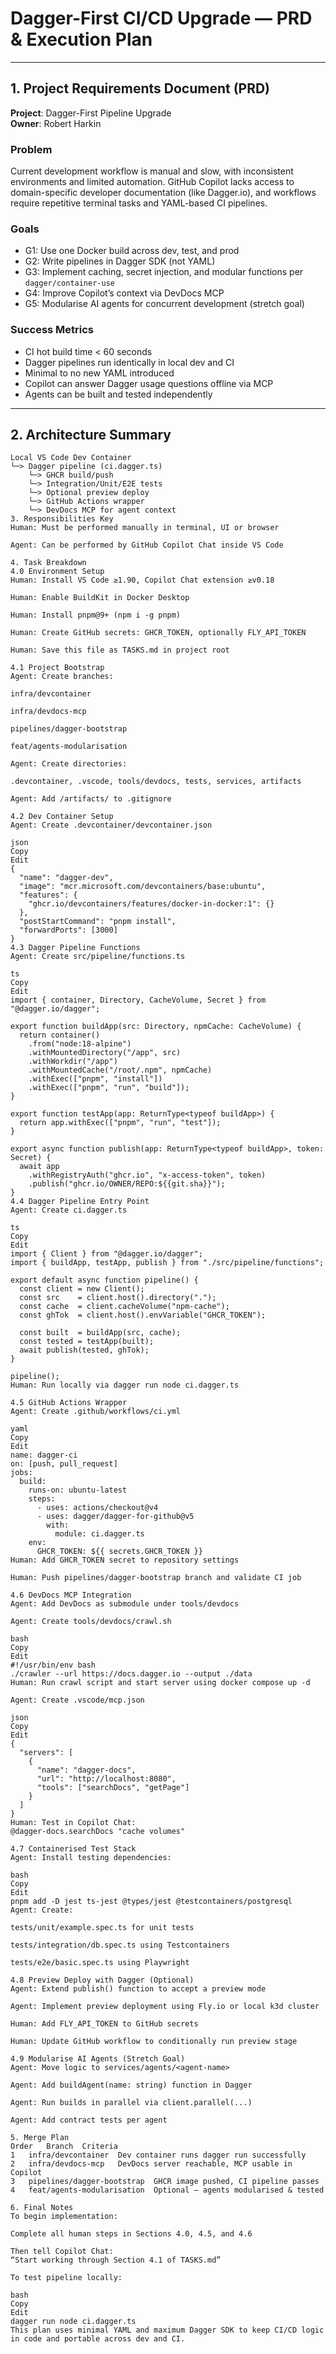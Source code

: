 # Dagger-First CI/CD Upgrade — PRD & Execution Plan

---

## 1. Project Requirements Document (PRD)

**Project**: Dagger-First Pipeline Upgrade  
**Owner**: Robert Harkin

### Problem
Current development workflow is manual and slow, with inconsistent environments and limited automation. GitHub Copilot lacks access to domain-specific developer documentation (like Dagger.io), and workflows require repetitive terminal tasks and YAML-based CI pipelines.

### Goals
- G1: Use one Docker build across dev, test, and prod
- G2: Write pipelines in Dagger SDK (not YAML)
- G3: Implement caching, secret injection, and modular functions per `dagger/container-use`
- G4: Improve Copilot’s context via DevDocs MCP
- G5: Modularise AI agents for concurrent development (stretch goal)

### Success Metrics
- CI hot build time < 60 seconds
- Dagger pipelines run identically in local dev and CI
- Minimal to no new YAML introduced
- Copilot can answer Dagger usage questions offline via MCP
- Agents can be built and tested independently

---

## 2. Architecture Summary

```text
Local VS Code Dev Container
└─> Dagger pipeline (ci.dagger.ts)
    └─> GHCR build/push
    └─> Integration/Unit/E2E tests
    └─> Optional preview deploy
    └─> GitHub Actions wrapper
    └─> DevDocs MCP for agent context
3. Responsibilities Key
Human: Must be performed manually in terminal, UI or browser

Agent: Can be performed by GitHub Copilot Chat inside VS Code

4. Task Breakdown
4.0 Environment Setup
Human: Install VS Code ≥1.90, Copilot Chat extension ≥v0.18

Human: Enable BuildKit in Docker Desktop

Human: Install pnpm@9+ (npm i -g pnpm)

Human: Create GitHub secrets: GHCR_TOKEN, optionally FLY_API_TOKEN

Human: Save this file as TASKS.md in project root

4.1 Project Bootstrap
Agent: Create branches:

infra/devcontainer

infra/devdocs-mcp

pipelines/dagger-bootstrap

feat/agents-modularisation

Agent: Create directories:

.devcontainer, .vscode, tools/devdocs, tests, services, artifacts

Agent: Add /artifacts/ to .gitignore

4.2 Dev Container Setup
Agent: Create .devcontainer/devcontainer.json

json
Copy
Edit
{
  "name": "dagger-dev",
  "image": "mcr.microsoft.com/devcontainers/base:ubuntu",
  "features": {
    "ghcr.io/devcontainers/features/docker-in-docker:1": {}
  },
  "postStartCommand": "pnpm install",
  "forwardPorts": [3000]
}
4.3 Dagger Pipeline Functions
Agent: Create src/pipeline/functions.ts

ts
Copy
Edit
import { container, Directory, CacheVolume, Secret } from "@dagger.io/dagger";

export function buildApp(src: Directory, npmCache: CacheVolume) {
  return container()
    .from("node:18-alpine")
    .withMountedDirectory("/app", src)
    .withWorkdir("/app")
    .withMountedCache("/root/.npm", npmCache)
    .withExec(["pnpm", "install"])
    .withExec(["pnpm", "run", "build"]);
}

export function testApp(app: ReturnType<typeof buildApp>) {
  return app.withExec(["pnpm", "run", "test"]);
}

export async function publish(app: ReturnType<typeof buildApp>, token: Secret) {
  await app
    .withRegistryAuth("ghcr.io", "x-access-token", token)
    .publish("ghcr.io/OWNER/REPO:${{git.sha}}");
}
4.4 Dagger Pipeline Entry Point
Agent: Create ci.dagger.ts

ts
Copy
Edit
import { Client } from "@dagger.io/dagger";
import { buildApp, testApp, publish } from "./src/pipeline/functions";

export default async function pipeline() {
  const client = new Client();
  const src    = client.host().directory(".");
  const cache  = client.cacheVolume("npm-cache");
  const ghTok  = client.host().envVariable("GHCR_TOKEN");

  const built  = buildApp(src, cache);
  const tested = testApp(built);
  await publish(tested, ghTok);
}

pipeline();
Human: Run locally via dagger run node ci.dagger.ts

4.5 GitHub Actions Wrapper
Agent: Create .github/workflows/ci.yml

yaml
Copy
Edit
name: dagger-ci
on: [push, pull_request]
jobs:
  build:
    runs-on: ubuntu-latest
    steps:
      - uses: actions/checkout@v4
      - uses: dagger/dagger-for-github@v5
        with:
          module: ci.dagger.ts
    env:
      GHCR_TOKEN: ${{ secrets.GHCR_TOKEN }}
Human: Add GHCR_TOKEN secret to repository settings

Human: Push pipelines/dagger-bootstrap branch and validate CI job

4.6 DevDocs MCP Integration
Agent: Add DevDocs as submodule under tools/devdocs

Agent: Create tools/devdocs/crawl.sh

bash
Copy
Edit
#!/usr/bin/env bash
./crawler --url https://docs.dagger.io --output ./data
Human: Run crawl script and start server using docker compose up -d

Agent: Create .vscode/mcp.json

json
Copy
Edit
{
  "servers": [
    {
      "name": "dagger-docs",
      "url": "http://localhost:8080",
      "tools": ["searchDocs", "getPage"]
    }
  ]
}
Human: Test in Copilot Chat:
@dagger-docs.searchDocs "cache volumes"

4.7 Containerised Test Stack
Agent: Install testing dependencies:

bash
Copy
Edit
pnpm add -D jest ts-jest @types/jest @testcontainers/postgresql
Agent: Create:

tests/unit/example.spec.ts for unit tests

tests/integration/db.spec.ts using Testcontainers

tests/e2e/basic.spec.ts using Playwright

4.8 Preview Deploy with Dagger (Optional)
Agent: Extend publish() function to accept a preview mode

Agent: Implement preview deployment using Fly.io or local k3d cluster

Human: Add FLY_API_TOKEN to GitHub secrets

Human: Update GitHub workflow to conditionally run preview stage

4.9 Modularise AI Agents (Stretch Goal)
Agent: Move logic to services/agents/<agent-name>

Agent: Add buildAgent(name: string) function in Dagger

Agent: Run builds in parallel via client.parallel(...)

Agent: Add contract tests per agent

5. Merge Plan
Order	Branch	Criteria
1	infra/devcontainer	Dev container runs dagger run successfully
2	infra/devdocs-mcp	DevDocs server reachable, MCP usable in Copilot
3	pipelines/dagger-bootstrap	GHCR image pushed, CI pipeline passes
4	feat/agents-modularisation	Optional — agents modularised & tested

6. Final Notes
To begin implementation:

Complete all human steps in Sections 4.0, 4.5, and 4.6

Then tell Copilot Chat:
“Start working through Section 4.1 of TASKS.md”

To test pipeline locally:

bash
Copy
Edit
dagger run node ci.dagger.ts
This plan uses minimal YAML and maximum Dagger SDK to keep CI/CD logic in code and portable across dev and CI.